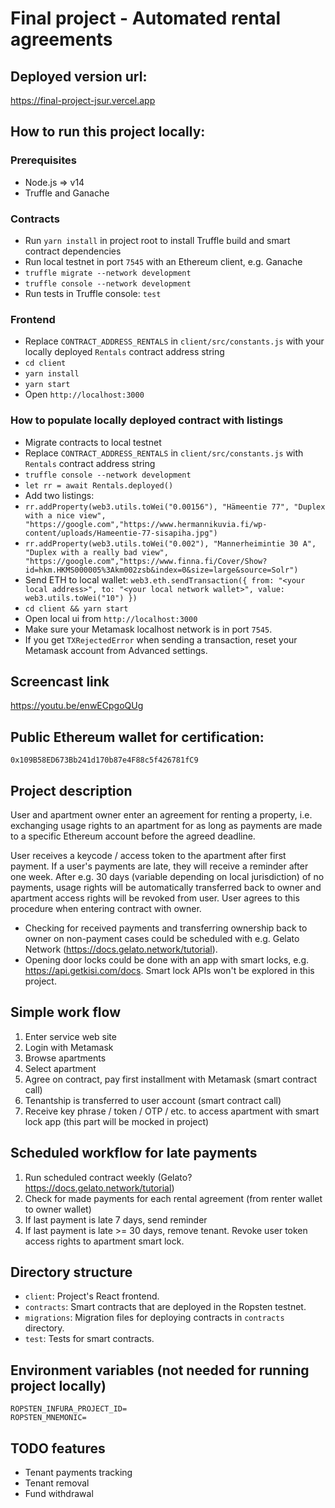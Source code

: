 # Final project - Automated rental agreements

## Deployed version url:

https://final-project-jsur.vercel.app

## How to run this project locally:

### Prerequisites

- Node.js => v14
- Truffle and Ganache

### Contracts

- Run `yarn install` in project root to install Truffle build and smart contract dependencies
- Run local testnet in port `7545` with an Ethereum client, e.g. Ganache
- `truffle migrate --network development`
- `truffle console --network development`
- Run tests in Truffle console: `test`

### Frontend

- Replace `CONTRACT_ADDRESS_RENTALS` in `client/src/constants.js` with your locally deployed `Rentals` contract address string
- `cd client`
- `yarn install`
- `yarn start`
- Open `http://localhost:3000`

### How to populate locally deployed contract with listings

- Migrate contracts to local testnet
- Replace `CONTRACT_ADDRESS_RENTALS` in `client/src/constants.js` with `Rentals` contract address string
- `truffle console --network development`
- `let rr = await Rentals.deployed()`
- Add two listings:
- `rr.addProperty(web3.utils.toWei("0.00156"), "Hämeentie 77", "Duplex with a nice view", "https://google.com","https://www.hermannikuvia.fi/wp-content/uploads/Hameentie-77-sisapiha.jpg")`
- `rr.addProperty(web3.utils.toWei("0.002"), "Mannerheimintie 30 A", "Duplex with a really bad view", "https://google.com","https://www.finna.fi/Cover/Show?id=hkm.HKMS000005%3Akm002zsb&index=0&size=large&source=Solr")`
- Send ETH to local wallet: `web3.eth.sendTransaction({ from: "<your local address>", to: "<your local network wallet>", value: web3.utils.toWei("10") })`
- `cd client && yarn start`
- Open local ui from `http://localhost:3000`
- Make sure your Metamask localhost network is in port `7545`.
- If you get `TXRejectedError` when sending a transaction, reset your Metamask account from Advanced settings.

## Screencast link

https://youtu.be/enwECpgoQUg

## Public Ethereum wallet for certification:

`0x109B58ED673Bb241d170b87e4F88c5f426781fC9`

## Project description

User and apartment owner enter an agreement for renting a property, i.e. exchanging usage rights to an apartment for as long as payments are made to a specific Ethereum account before the agreed deadline.

User receives a keycode / access token to the apartment after first payment. If a user's payments are late, they will receive a reminder after one week. After e.g. 30 days (variable depending on local jurisdiction) of no payments, usage rights will be automatically transferred back to owner and apartment access rights will be revoked from user. User agrees to this procedure when entering contract with owner.

- Checking for received payments and transferring ownership back to owner on non-payment cases could be scheduled with e.g. Gelato Network (https://docs.gelato.network/tutorial).
- Opening door locks could be done with an app with smart locks, e.g. https://api.getkisi.com/docs. Smart lock APIs won't be explored in this project.

## Simple work flow

1. Enter service web site
2. Login with Metamask
3. Browse apartments
4. Select apartment
5. Agree on contract, pay first installment with Metamask (smart contract call)
6. Tenantship is transferred to user account (smart contract call)
7. Receive key phrase / token / OTP / etc. to access apartment with smart lock app (this part will be mocked in project)

## Scheduled workflow for late payments

1. Run scheduled contract weekly (Gelato? https://docs.gelato.network/tutorial)
2. Check for made payments for each rental agreement (from renter wallet to owner wallet)
3. If last payment is late 7 days, send reminder
4. If last payment is late >= 30 days, remove tenant. Revoke user token access rights to apartment smart lock.

## Directory structure

- `client`: Project's React frontend.
- `contracts`: Smart contracts that are deployed in the Ropsten testnet.
- `migrations`: Migration files for deploying contracts in `contracts` directory.
- `test`: Tests for smart contracts.

## Environment variables (not needed for running project locally)

```
ROPSTEN_INFURA_PROJECT_ID=
ROPSTEN_MNEMONIC=
```

## TODO features

- Tenant payments tracking
- Tenant removal
- Fund withdrawal
